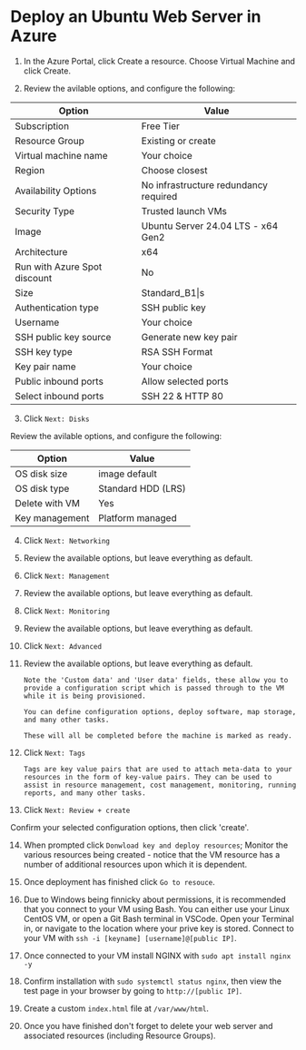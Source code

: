 # Deploy an Ubuntu Web Server in Azure

1. In the Azure Portal, click Create a resource. Choose Virtual Machine and click Create.

1. Review the avilable options, and configure the following:

|Option|Value|
|---|---|
|Subscription|Free Tier|
|Resource Group|Existing or create|
|Virtual machine name|Your choice|
|Region|Choose closest|
|Availability Options|No infrastructure redundancy required|
|Security Type|Trusted launch VMs|
|Image|Ubuntu Server 24.04 LTS - x64 Gen2|
|Architecture|x64|
|Run with Azure Spot discount|No|
|Size|Standard_B1\|s|
|Authentication type|SSH public key|
|Username|Your choice|
|SSH public key source|Generate new key pair|
|SSH key type|RSA SSH Format|
|Key pair name|Your choice|
|Public inbound ports|Allow selected ports|
|Select inbound ports|SSH 22 & HTTP 80|

3. Click `Next: Disks`

Review the avilable options, and configure the following:

|Option|Value|
|---|---|
|OS disk size|image default|
|OS disk type|Standard HDD (LRS)|
|Delete with VM|Yes|
|Key management|Platform managed|

4. Click `Next: Networking`

5. Review the available options, but leave everything as default.

6. Click `Next: Management`

7. Review the available options, but leave everything as default.

8. Click `Next: Monitoring`

9. Review the available options, but leave everything as default.

10. Click `Next: Advanced`

11. Review the available options, but leave everything as default.

        Note the 'Custom data' and 'User data' fields, these allow you to provide a configuration script which is passed through to the VM while it is being provisioned.
        
        You can define configuration options, deploy software, map storage, and many other tasks.
        
        These will all be completed before the machine is marked as ready.

12. Click `Next: Tags`

        Tags are key value pairs that are used to attach meta-data to your resources in the form of key-value pairs. They can be used to assist in resource management, cost management, monitoring, running reports, and many other tasks. 

13. Click `Next: Review + create`

Confirm your selected configuration options, then click 'create'.

14. When prompted click `Donwload key and deploy resources`; Monitor the various resources being created - notice that the VM resource has a number of additional resources upon which it is dependent.

15. Once deployment has finished click `Go to resouce`.

16. Due to Windows being finnicky about permissions, it is recommended that you connect to your VM using Bash. You can either use your Linux CentOS VM, or open a Git Bash terminal in VSCode. Open your Terminal in, or navigate to the location where your prive key is stored. Connect to your VM with `ssh -i [keyname] [username]@[public IP]`.

17. Once connected to your VM install NGINX with `sudo apt install nginx -y`

18. Confirm installation with `sudo systemctl status nginx`, then view the test page in your browser by going to `http://[public IP]`.

19. Create a custom `index.html` file at `/var/www/html`.

20. Once you have finished don't forget to delete your web server and associated resources (including Resource Groups).

